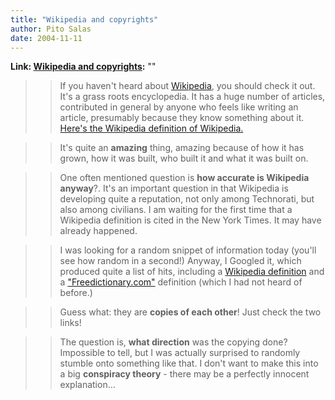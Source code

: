 ```yaml
---
title: "Wikipedia and copyrights"
author: Pito Salas
date: 2004-11-11
---
```


**Link: [Wikipedia and copyrights](None):** ""


>>

>> If you haven't heard about
[Wikipedia](<http://en.wikipedia.org/wiki/Main_Page>), you should check it
out. It's a grass roots encyclopedia. It has a huge number of articles,
contributed in general by anyone who feels like writing an article, presumably
because they know something about it. [Here's the Wikipedia definition of
Wikipedia.](<http://en.wikipedia.org/wiki/Wikipedia>)

>>

>> It's quite an **amazing** thing, amazing because of how it has grown, how
it was built, who built it and what it was built on.

>>

>> One often mentioned question is **how accurate is Wikipedia anyway**?. It's
an important question in that Wikipedia is developing quite a reputation, not
only among Technorati, but also among civilians. I am waiting for the first
time that a Wikipedia definition is cited in the New York Times. It may have
already happened.

>>

>> I was looking for a random snippet of information today (you'll see how
random in a second!) Anyway, I Googled it, which produced quite a list of
hits, including a [Wikipedia
definition](<http://en.wikipedia.org/wiki/Hair_\(musical\)>) and a
["Freedictionary.com"](<http://encyclopedia.thefreedictionary.com/Hair%20\(musical\)>)
definition (which I had not heard of before.)

>>

>> Guess what: they are **copies of each other**! Just check the two links!

>>

>> The question is, **what direction** was the copying done? Impossible to
tell, but I was actually surprised to randomly stumble onto something like
that. I don't want to make this into a big **conspiracy theory** - there may
be a perfectly innocent explanation…


